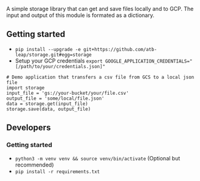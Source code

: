 
A simple storage library that can get and save files locally and to GCP. The input and output of this module is formated as a dictionary.

## Getting started
 - `pip install --upgrade -e git+https://github.com/atb-leap/storage.git#egg=storage`
 - Setup your GCP credentials `export GOOGLE_APPLICATION_CREDENTIALS="[/path/to/your/credentials.json]"`
```python3
# Demo application that transfers a csv file from GCS to a local json file
import storage
input_file = 'gs://your-bucket/your/file.csv'
output_file = 'some/local/file.json'
data = storage.get(input_file)
storage.save(data, output_file)
```

## Developers
### Getting started
 - `python3 -m venv venv && source venv/bin/activate` (Optional but recommended)
 - `pip install -r requirements.txt`
